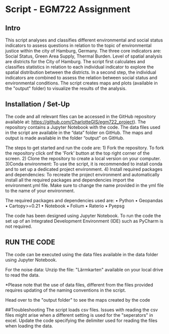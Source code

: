 # Script - EGM722 Assignment

## Intro
This script analyses and classifies different environmental and social status indicators to assess questions in relation to the topic of environmental justice within the city of Hamburg, Germany.
The three core indicators are: Social Status, Green Area Supply, Thermal Burden. Level of spatial analysis are districts for the City of Hamburg. The script first calculates and classifies statistics in relation to each individual indicator to explore the spatial distribution between the districts. In a second step, the individual indicators are combined to assess the relation between social status and environmental conditions.
The script creates maps and plots (available in the "output" folder) to visualize the results of the analysis. 

## Installation / Set-Up
The code and all relevant files can be accessed in the GitHub repository available at: https://github.com/CharlotteGIS/egm722_project). The repository contains a Jupyter Notebook with the code. 
The data files used in the script are available in the “data” folder on GitHub. The maps and output is made available in the folder “output” on GitHub.

The steps to get started and run the code are: 
	1) Fork the repository. To fork the repository click onf the 'Fork' button at the top right corner of the screen. 
	2) Clone the repository to create a local version on your computer.
	3)Conda environment: To use the script, it is recommended to install conda and to set up a dedicated project environment. 
  4) Install required packages and dependencies: To recreate the project environment and automatically install all the required packages and dependencies import the environment.yml file. Make sure to change the name provided in the yml file to the name of your environment.

The required packages and dependencies used are: 
•	Python
•	Geopandas 
•	Cartopy>=0.21
•	Notebook
•	Folium
•	Raterio
•	Pyepsg

The code has been designed using Jupyter Notebook. To run the code the set up of an Integrated Development Environment (IDE) such as PyCharm is not required.



## RUN THE CODE
The code can be executed using the data files available in the data folder using Jupyter Notebook. 

For the noise data: Unzip the file: "Lärmkarten" available on your local drive to read the data.

*Please note that the use of data files, different from the files provided requires updating of the naming conventions in the script.  

Head over to the "output folder" to see the maps created by the code

##Troubleshooting
The script loads csv files. Issues with reading the csv files might arise when a different setting is used for the "seperators" in excel. Update the code specifying the delimiter used for reading
the files when loading the data. 
